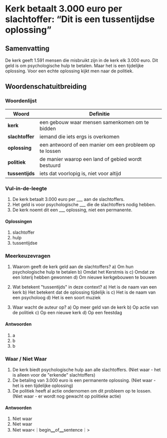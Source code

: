 
# Kerk betaalt 3.000 euro per slachtoffer: “Dit is een tussentijdse oplossing”

## Samenvatting
De kerk geeft 1.591 mensen die misbruikt zijn in de kerk elk 3.000 euro. Dit geld is om psychologische hulp te betalen. Maar het is een tijdelijke oplossing. Voor een echte oplossing kijkt men naar de politiek.

## Woordenschatuitbreiding

### Woordenlijst

| Woord | Definitie |
|-------|-----------|
| **kerk** | een gebouw waar mensen samenkomen om te bidden |
| **slachtoffer** | iemand die iets ergs is overkomen |
| **oplossing** | een antwoord of een manier om een probleem op te lossen |
| **politiek** | de manier waarop een land of gebied wordt bestuurd |
| **tussentijds** | iets dat voorlopig is, niet voor altijd |

### Vul-in-de-leegte
1. De kerk betaalt 3.000 euro per ___ aan de slachtoffers.
2. Het geld is voor psychologische ___ die de slachtoffers nodig hebben.
3. De kerk noemt dit een ___ oplossing, niet een permanente.

#### Oplossingen
1. slachtoffer
2. hulp
3. tussentijdse

### Meerkeuzevragen
1. Waarom geeft de kerk geld aan de slachtoffers?
   a) Om hun psychologische hulp te betalen
   b) Omdat het Kerstmis is
   c) Omdat ze een loterij hebben gewonnen
   d) Om nieuwe kerkgebouwen te bouwen

2. Wat betekent "tussentijds" in deze context?
   a) Het is de naam van een kerk
   b) Het betekent dat de oplossing tijdelijk is
   c) Het is de naam van een psycholoog
   d) Het is een soort muziek

3. Waar wacht de auteur op?
   a) Op meer geld van de kerk
   b) Op actie van de politiek
   c) Op een nieuwe kerk
   d) Op een feestdag

#### Antwoorden
1. a
2. b
3. b

### Waar / Niet Waar
1. De kerk biedt psychologische hulp aan alle slachtoffers. (Niet waar - het is alleen voor de "erkende" slachtoffers)
2. De betaling van 3.000 euro is een permanente oplossing. (Niet waar - het is een tijdelijke oplossing)
3. De politiek heeft al actie ondernomen om dit probleem op te lossen. (Niet waar - er wordt nog gewacht op politieke actie)

#### Antwoorden
1. Niet waar
2. Niet waar
3. Niet waar<｜begin▁of▁sentence｜>